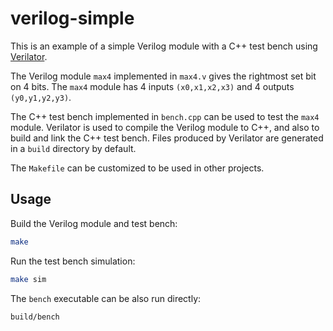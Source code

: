 
# verilog-simple

This is an example of a simple Verilog module with a C++ test bench using 
[Verilator](https://www.veripool.org/wiki/verilator).

The Verilog module `max4` implemented in `max4.v` gives the rightmost set bit 
on 4 bits.
The `max4` module has 4 inputs `(x0,x1,x2,x3)` and 4 outputs `(y0,y1,y2,y3)`.

The C++ test bench implemented in `bench.cpp` can be used to test the 
`max4` module.
Verilator is used to compile the Verilog module to C++, and also to
build and link the C++ test bench. Files produced by Verilator are generated
in a `build` directory by default.

The `Makefile` can be customized to be used in other projects.

## Usage

Build the Verilog module and test bench:
```bash
make
```

Run the test bench simulation:
```bash
make sim
```

The `bench` executable can be also run directly:
```bash
build/bench
```
